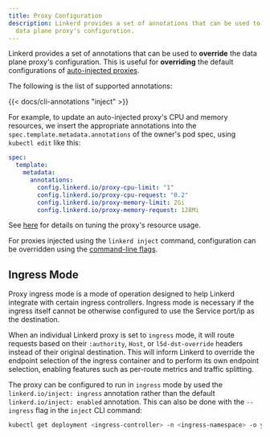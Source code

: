 ```yaml
---
title: Proxy Configuration
description: Linkerd provides a set of annotations that can be used to override the
  data plane proxy's configuration.
---
```


Linkerd provides a set of annotations that can be used to **override** the data
plane proxy's configuration. This is useful for **overriding** the default
configurations of [auto-injected proxies](../features/proxy-injection/).

The following is the list of supported annotations:

{{< docs/cli-annotations "inject" >}}

For example, to update an auto-injected proxy's CPU and memory resources, we
insert the appropriate annotations into the `spec.template.metadata.annotations`
of the owner's pod spec, using `kubectl edit` like this:

```yaml
spec:
  template:
    metadata:
      annotations:
        config.linkerd.io/proxy-cpu-limit: "1"
        config.linkerd.io/proxy-cpu-request: "0.2"
        config.linkerd.io/proxy-memory-limit: 2Gi
        config.linkerd.io/proxy-memory-request: 128Mi
```

See [here](../tasks/configuring-proxy-concurrency/) for details on tuning the
proxy's resource usage.

For proxies injected using the `linkerd inject` command, configuration can be
overridden using the [command-line flags](cli/inject/).

## Ingress Mode

Proxy ingress mode is a mode of operation designed to help Linkerd integrate
with certain ingress controllers. Ingress mode is necessary if the ingress
itself cannot be otherwise configured to use the Service port/ip as the
destination.

When an individual Linkerd proxy is set to `ingress` mode, it will route
requests based on their `:authority`, `Host`, or `l5d-dst-override` headers
instead of their original destination. This will inform Linkerd to override the
endpoint selection of the ingress container and to perform its own endpoint
selection, enabling features such as per-route metrics and traffic splitting.

The proxy can be configured to run in `ingress` mode by used the `linkerd.io/inject:
ingress` annotation rather than the default `linkerd.io/inject: enabled`
annotation. This can also be done with the `--ingress` flag in the `inject` CLI
command:

```bash
kubectl get deployment <ingress-controller> -n <ingress-namespace> -o yaml | linkerd inject --ingress - | kubectl apply -f -
```
